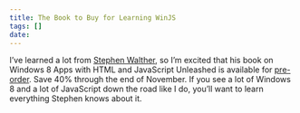 ```yaml
---
title: The Book to Buy for Learning WinJS
tags: []
date: 
---
```


I&rsquo;ve learned a lot from [Stephen Walther](http://stephenwalther.com/), so I&rsquo;m excited that his book on Windows 8 Apps with HTML and JavaScript Unleashed is available for [pre-order](http://www.informit.com/buy.aspx?isbn=0672336057). Save 40% through the end of November. If you see a lot of Windows 8 and a lot of JavaScript down the road like I do, you&rsquo;ll want to learn everything Stephen knows about it.